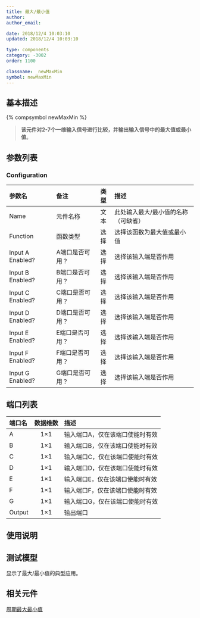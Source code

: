 ```yaml
---
title: 最大/最小值
author: 
author_email:

date: 2018/12/4 10:03:10
updated: 2018/12/4 10:03:10

type: components
category: -3002
order: 1100

classname: _newMaxMin
symbol: newMaxMin
---
```

## 基本描述
{% compsymbol newMaxMin %}

> **该元件对2-7个一维输入信号进行比较，并输出输入信号中的最大值或最小值**。

## 参数列表
### Configuration
| 参数名 | 备注 | 类型 | 描述 |
| :--- | :--- | :--: | :--- |
| Name | 元件名称 | 文本 | 此处输入最大/最小值的名称（可缺省） |
| Function | 函数类型 | 选择 | 选择该函数为最大值或最小值 |
| Input A Enabled? | A端口是否可用？ | 选择 | 选择该输入端是否作用 |
| Input B Enabled? | B端口是否可用？ | 选择 | 选择该输入端是否作用 |
| Input C Enabled? | C端口是否可用？ | 选择 | 选择该输入端是否作用 |
| Input D Enabled? | D端口是否可用？ | 选择 | 选择该输入端是否作用 |
| Input E Enabled? | E端口是否可用？ | 选择 | 选择该输入端是否作用 |
| Input F Enabled? | F端口是否可用？ | 选择 | 选择该输入端是否作用 |
| Input G Enabled? | G端口是否可用？ | 选择 | 选择该输入端是否作用 |


## 端口列表

| 端口名 | 数据维数 | 描述 |
| :--- | :--:  | :--- |
| A | 1×1 |输入端口A，仅在该端口使能时有效 |                   
| B | 1×1 |输入端口B，仅在该端口使能时有效 |                   
| C | 1×1 |输入端口C，仅在该端口使能时有效 |                   
| D | 1×1 |输入端口D，仅在该端口使能时有效 |                   
| E | 1×1 |输入端口E，仅在该端口使能时有效 |                   
| F | 1×1 |输入端口F，仅在该端口使能时有效 |                   
| G | 1×1 |输入端口G，仅在该端口使能时有效 |                   
| Output | 1×1 |输出端口 |                   

## 使用说明


## 测试模型
[<test name>](<test link>)显示了最大/最小值的典型应用。

## 相关元件

[周期最大最小值](/components/comp_newMaxMinOneCycle.html)
